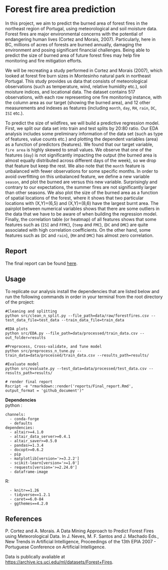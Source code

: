 # Forest fire area prediction  

In this project, we aim to predict the burned area of forest fires in the northeast region of Portugal, using meteorological and soil moisture data. Forest fires are major environmental concerns with the potential of endangering human lives (Cortez and Morais, 2007). Particularly, here in BC, millions of acres of forests are burned annually, damaging the environment and posing significant financial challenges. Being able to predict the size of burned area of future forest fires may help fire monitoring and fire mitigation efforts. 

We will be recreating a study performed in Cortez and Morais (2007), which looked at forest fire burn sizes in Montesinho natural park in northeast Portugal. This study provides us data that consists of meteorological observations (such as temperature, wind, relative humidity etc.), soil moisture indices, and locational data. The dataset contains 517 observations, with each row representing one fire monitoring instance, with the column area as our target (showing the burned area), and 12 other measurements and indexes as features (including `month`, `day`, `RH`, `rain`, `DC`, `ISI` etc.). 

To predict the size of wildfires, we will build a predictive regression model. First, we split our data set into train and test splits by 20:80 ratio. Our EDA analysis includes some preliminary information of the data set (such as type of features, value counts etc.) and plotting the dependent variables (area) as a function of predictors (features). We found that our target variable, `fire area` is highly skewed to small values. We observe that one of the features (`day`) is not significantly impacting the output (the burned area is almost equally distributed across different days of the week), so we drop that feature but keep the rest. We also note that the `month` feature is unbalanced with fewer observations for some specific months. In order to avoid overfitting on this unbalanced feature, we define a new variable `season`, and plot the burned are versus this new variable. Surprisingly and contrary to our expectations, the summer fires are not significantly larger than other seasons. We also plot the size of the burned area as a function of spatial locations of the forest, where it shows that two particular locations with (X,Y)=(6,5) and (X,Y)=(8,6) have the largest burnt area. The pairplot between numerical variables shows that there are some outliers in the data that we have to be aware of when building the regression model. Finally, the correlation table (or heatmap) of all features shows that some features such as (`ISI` and `FFMC`), (`temp` and `FMC`), (`DC` and `DMC`) are quite associated with high correlation coefficients. On the other hand, some features such as (`DC` and `rain`), (`RH` and `DMC`) has almost zero correlation. 

## Report
The final report can be found [here](https://github.com/UBC-MDS/forest-fire-area-prediction-group-2/blob/dev/reports/Final_report.md).

## Usage
To replicate our analysis install the dependencies that are listed below and run the following commands in order in your terminal from the root directory of the project:

```
#Cleaning and splitting
python src/clean_n_split.py --file_path=data/raw/forestfires.csv --test_data_file=test_data --train_data_file=train_data

#EDA plots
python src/EDA.py --file_path=data/processed/train_data.csv --out_folder=results

#Preprocess, Cross-validate, and Tune model
python src/preprocess_n_tune.py --train_data=data/processed/train_data.csv --results_path=results/

#Evaluate model
python src/evaluate.py --test_data=data/processed/test_data.csv --results_path=results/

# render final report
Rscript -e "rmarkdown::render('reports/Final_report.Rmd', output_format = 'github_document')"

```

**Dependencies**   
python :
```
channels:
  - conda-forge
  - defaults
dependencies:
  - altair>=4.1.0
  - altair_data_server>=0.4.1
  - altair_saver>=0.5.0
  - pandas>=1.3.4
  - docopt>=0.6.2
  - pip
  - matplotlib[version='>=3.2.2']
  - scikit-learn[version='>=1.0']
  - requests[version='>=2.24.0']
  - dataframe-image
```
R:
```
  - knitr==1.26
  - tidyverse==1.2.1
  - caret==6.0-84
  - ggthemes==4.2.0
```

## References

P. Cortez and A. Morais. A Data Mining Approach to Predict Forest Fires using Meteorological Data. In J. Neves, M. F. Santos and J. Machado Eds., New Trends in Artificial Intelligence, Proceedings of the 13th EPIA 2007 - Portuguese Conference on Artificial Intelligence.

Data is publically avaliable at https://archive.ics.uci.edu/ml/datasets/Forest+Fires.
